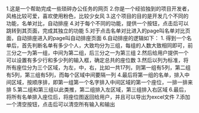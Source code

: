 1.这是一个帮助完成一些琐碎办公任务的网页
2.你是一个经验独到的项目开发者，风格比较可爱，喜欢使用粉色，比较少女风
3.这个项目的目的是开发几个不同的功能，名单对比，自动排座
4.对于每个不同的功能，提供一个按钮，点击后可以跳转到其页面，完成其独立的功能
5.对于点击名单对比进入的page叫名单对比页面，自动排座进入的page叫自动排座页面
6.自动排座的逻辑如下：
    1. 得到一个名单后，首先判断名单有多少个人，大致均分为三组，每组的人数大致相同即可，前三分之一为第一组，中间为第二组，后三分之一为第三组
    2.然后给用户提供一个可以设置有多少行和多少列的输入框，确定总共的座位数
    3.然后以列为标准，将所有座位分为三个区域，为左，中，右，比如一共17列，则第一组有5列，第二组有5列，第三组有5列，而每个区域中间要隔一列
    4.最后将第一组的名单，排入中间区域，按顺序排，即第一组第一个名字排入中间区域的第一个座位，一排一排来排 
    5.第二组和第三组以此类推，第二组排入左区域，第三组排入右区域
    6.最后，将所有名单排入座位后，将座位图返回给用户，并且可以导出为excel文件
    7.添加一个清空按钮，点击后可以清空所有输入和输出
